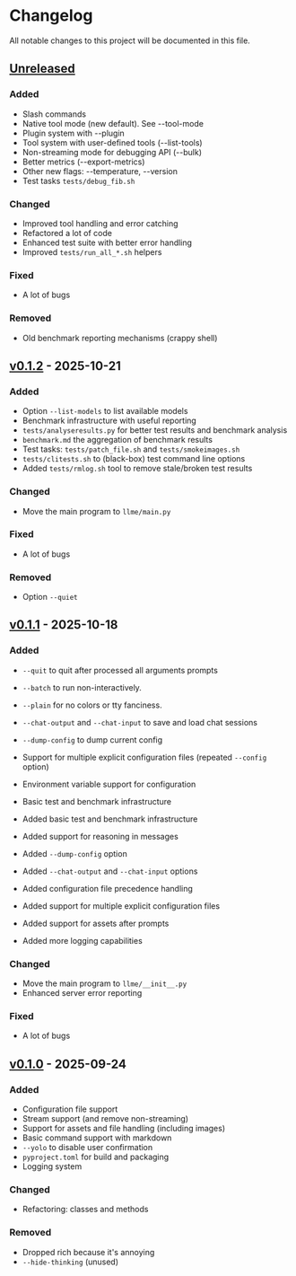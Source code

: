 # Changelog

All notable changes to this project will be documented in this file.

## [Unreleased]

### Added

- Slash commands
- Native tool mode (new default). See --tool-mode
- Plugin system with --plugin
- Tool system with user-defined tools (--list-tools)
- Non-streaming mode for debugging API (--bulk)
- Better metrics (--export-metrics)
- Other new flags: --temperature, --version
- Test tasks `tests/debug_fib.sh` 

### Changed

- Improved tool handling and error catching
- Refactored a lot of code
- Enhanced test suite with better error handling
- Improved `tests/run_all_*.sh` helpers

### Fixed

- A lot of bugs

### Removed

- Old benchmark reporting mechanisms (crappy shell)


## [v0.1.2] - 2025-10-21

### Added

- Option `--list-models` to list available models
- Benchmark infrastructure with useful reporting
- `tests/analyseresults.py` for better test results and benchmark analysis
- `benchmark.md` the aggregation of benchmark results
- Test tasks: `tests/patch_file.sh` and `tests/smokeimages.sh`
- `tests/clitests.sh` to (black-box) test command line options
- Added `tests/rmlog.sh` tool to remove stale/broken test results

### Changed

- Move the main program to `llme/main.py`

### Fixed

- A lot of bugs

### Removed

- Option `--quiet`


## [v0.1.1] - 2025-10-18

### Added

- `--quit` to quit after processed all arguments prompts
- `--batch` to run non-interactively.
- `--plain` for no colors or tty fanciness.
- `--chat-output` and `--chat-input` to save and load chat sessions
- `--dump-config` to dump current config
- Support for multiple explicit configuration files (repeated `--config` option)
- Environment variable support for configuration
- Basic test and benchmark infrastructure

- Added basic test and benchmark infrastructure
- Added support for reasoning in messages
- Added `--dump-config` option
- Added `--chat-output` and `--chat-input` options
- Added configuration file precedence handling
- Added support for multiple explicit configuration files
- Added support for assets after prompts
- Added more logging capabilities

### Changed

- Move the main program to `llme/__init__.py`
- Enhanced server error reporting

### Fixed

- A lot of bugs


## [v0.1.0] - 2025-09-24

### Added

- Configuration file support
- Stream support (and remove non-streaming)
- Support for assets and file handling (including images)
- Basic command support with markdown
- `--yolo` to disable user confirmation
- `pyproject.toml` for build and packaging
- Logging system

### Changed

- Refactoring: classes and methods

### Removed

- Dropped rich because it's annoying
- `--hide-thinking` (unused)


[Unreleased]: https://github.com/example/project/compare/v0.1.2...HEAD
[v0.1.2]: https://github.com/example/project/compare/v0.1.1...v0.1.2
[v0.1.1]: https://github.com/example/project/compare/v0.1.0...v0.1.1
[v0.1.0]: https://github.com/example/project/commits/v0.1.0
